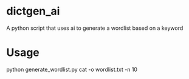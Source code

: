 # dictgen_ai
A python script that uses ai to generate a wordlist based on a keyword

# Usage
python generate_wordlist.py cat -o wordlist.txt -n 10
